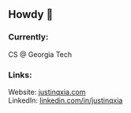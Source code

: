 ## Howdy 🤠

### Currently: 
CS @ Georgia Tech

### Links:
Website: [justinqxia.com](https://justinqxia.com) \
LinkedIn: [linkedin.com/in/justinqxia](https://linkedin.com/in/justinqxia)
